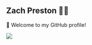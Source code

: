 ## Zach Preston 👨‍💻

🎉 Welcome to my GitHub profile!

<a href="https://github.com/zpreston123">
  <img align="center" src="https://github-readme-stats.vercel.app/api?username=zpreston123&show_icons=true&theme=discord_old_blurple"/>
</a>

